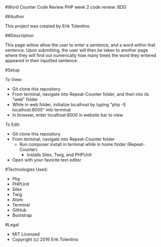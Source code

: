#Word Counter Code Review
PHP week 2 code review: BDD

##Author

This project was created by Erik Tolentino

##Description

This page willow allow the user to enter a sentence, and a word within that sentence. Upon submitting, the user will then be taken to another page where they will find out numerically how many times the word they entered appeared in their inputted sentence.

#Setup

To View:
* Git clone this repository
* From terminal, navigate into Repeat-Counter folder, and then into its "web" folder
* While in web folder, initialize localhost by typing "php -S localhost:8000" into terminal
* In browser, enter localhost:8000 in website bar to view

To Edit:
* Git clone this repository
* From terminal, navigate into Repeat-Counter folder
    * Run composer install in terminal while in home folder (Repeat-Counter)
        * Installs Silex, Twig, and PHPUnit
* Open with your favorite text editor

#Technologies Used:

* Php
* PHPUnit
* Silex
* Twig
* Atom
* Terminal
* GitHub
* Bootstrap

#Legal

* MIT Licensed
* Copyright (c) 2016 Erik Tolentino
